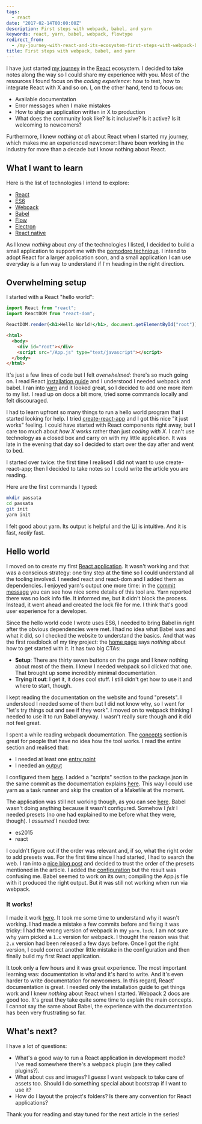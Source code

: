 ```yaml
---
tags:
  - react
date: "2017-02-14T00:00:00Z"
description: First steps with webpack, babel, and yarn
keywords: react, yarn, babel, webpack, flowtype
redirect_from:
  - /my-journey-with-react-and-its-ecosystem-first-steps-with-webpack-babel-and-yarn
title: First steps with webpack, babel, and yarn
---
```


I have just started [my journey](/react.html) in the [React](https://facebook.github.io/react/)
ecosystem. I decided to take notes along the way so I could share my experience
with you. Most of the resources I found focus on the _coding experience_: how to
test, how to integrate React with X and so on. I, on the other hand, tend to
focus on:

- Available documentation
- Error messages when I make mistakes
- How to ship an application written in X to production
- What does the community look like? Is it inclusive? Is it active? Is it
  welcoming to newcomers?

Furthermore, I knew _nothing at all_ about React when I started my journey,
which makes me an experienced newcomer: I have been working in the industry for
more than a decade but I know nothing about React.

## What I want to learn

Here is the list of technologies I intend to explore:

- [React](https://facebook.github.io/react/)
- [ES6](http://es6-features.org/)
- [Webpack](https://webpack.js.org/)
- [Babel](http://babeljs.io/)
- [Flow](https://flowtype.org)
- [Electron](http://electron.atom.io/)
- [React native](https://facebook.github.io/react-native/)

As I knew _nothing_ about _any_ of the technologies I listed, I decided to build
a small application to support me with the [pomodoro
technique](http://cirillocompany.de/pages/pomodoro-technique/). I intend to
adopt React for a larger application soon, and a small application I can use
everyday is a fun way to understand if I'm heading in the right direction.

## Overwhelming setup

I started with a React "hello world":

```jsx
import React from "react";
import ReactDOM from "react-dom";

ReactDOM.render(<h1>Hello World!</h1>, document.getElementById("root"));
```

```html
<html>
  <body>
    <div id="root"></div>
    <script src="/App.js" type="text/javascript"></script>
  </body>
</html>
```

It's just a few lines of code but I felt _overwhelmed_: there's so much going
on. I read React [installation
guide](https://facebook.github.io/react/docs/installation.html) and I understood
I needed webpack and babel. I ran into [yarn](https://yarnpkg.com/) and it
looked great, so I decided to add one more item to my list. I read up on docs a
bit more, tried some commands locally and felt discouraged.

I had to learn upfront so many things to run a hello world program that I
started looking for help. I tried
[create-react-app](https://github.com/facebookincubator/create-react-app) and
I got this nice "it just works" feeling. I could have started with React
components right away, but I care too much about _how X works_ rather than
just _coding with X_. I can't use technology as a closed box and carry on with
my little application. It was late in the evening that day so I decided to
start over the day after and went to bed.

I started over twice: the first time I realised I did not want to use
create-react-app; then I decided to take notes so I could write the
article you are reading.

Here are the first commands I typed:

```sh
mkdir passata
cd passata
git init
yarn init
```

I felt good about yarn. Its output is helpful and the [UI](https://github.com/lucapette/passata/commit/c223ce6abb79aa7fac2b5e86e164ec559126086f)
is intuitive. And it is fast, _really_ fast.

## Hello world

I moved on to create my first [React
application](https://github.com/lucapette/passata/commit/3540512). It wasn't
working and that was a conscious strategy: one tiny step at the time so I could
understand all the tooling involved. I needed react and react-dom and I added
them as dependencies. I enjoyed yarn's output one more time: in the [commit
message](https://github.com/lucapette/passata/commit/478cae7) you can see how
nice some details of this tool are. Yarn reported there was no lock info file.
It informed me, but it didn't block the process. Instead, it went ahead and
created the lock file for me. I think that's good user experience for a
developer.

Since the hello world code I wrote uses ES6, I needed to bring Babel in right
after the obvious dependencies were met. I had no idea what Babel was and what
it did, so I checked the website to understand the basics. And that was the
first roadblock of my tiny project: the [home page](https://babeljs.io/) says
_nothing_ about how to get started with it. It has two big CTAs:

- **Setup**: There are thirty seven buttons on the page and I knew nothing about
  most of the them. I knew I needed webpack so I clicked that one. That brought up
  some incredibly minimal documentation.
- **Trying it out**: I get it, it does cool stuff. I still didn't get how to use
  it and where to start, though.

I kept reading the documentation on the website and found "presets". I
understood I needed some of them but I did not know why, so I went for "let's
try things out and see if they work". I moved on to webpack thinking I
needed to use it to run Babel anyway. I wasn't really sure though and it
did not feel great.

I spent a while reading webpack documentation. The
[concepts](https://webpack.js.org/concepts/) section is great for people that
have no idea how the tool works. I read the entire section and realised that:

- I needed at least one [entry
  point](https://webpack.js.org/concepts/entry-points/)
- I needed an [output](https://webpack.js.org/concepts/output/)

I configured them [here](https://github.com/lucapette/passata/commit/3c0cbfc).
I added a "scripts" section to the package.json in the same commit as the
documentation explains
[here](https://webpack.js.org/guides/hmr-react/#package-json). This way I could
use yarn as a task runner and skip the creation of a Makefile at the moment.

The application was still not working though, as you can see
[here](https://gist.github.com/lucapette/72e753dfdbbf4a33bf87eacce7cef23a).
Babel wasn't doing anything because it wasn't configured. Somehow I _felt_ I
needed presets (no one had explained to me before what they were, though). I
_assumed_ I needed two:

- es2015
- react

I couldn't figure out if the order was relevant and, if so, what the right order
to add presets was. For the first time since I had started, I had to search the
web. I ran into a [nice blog
post](https://www.twilio.com/blog/2015/08/setting-up-react-for-es6-with-webpack-and-babel-2.html)
and decided to trust the order of the presets mentioned in the article. I added
the [configuration](https://github.com/lucapette/passata/commit/0e35422) but the
result was confusing me. Babel seemed to work on its own; compiling the App.js
file with it produced the right output. But it was still not working when run
via webpack.

### It works!

I made it work
[here](https://github.com/lucapette/passata/commit/328ab199041e075cd1462c0cd6d3d3309fb626cd).
It took me some time to understand why it wasn't working. I had made a mistake a
few commits before and fixing it was tricky: I had the wrong version of webpack
in my `yarn.lock`. I am not sure why yarn picked a `1.x` version for webpack. I
thought the reason was that `2.x` version had been released a few days before.
Once I got the right version, I could correct another little mistake in the
configuration and then finally build my first React application.

It took only a few hours and it was great experience. The most important
learning was: documentation is _vital_ and it's hard to write. And it's even
harder to write documentation for newcomers. In this regard, React'
documentation is great. I needed only the installation guide to get things work
and I knew _nothing_ about React when I started. Webpack 2 docs are good too.
It's great they take quite some time to explain the main concepts. I cannot say
the same about Babel, the experience with the documentation has been very
frustrating so far.

## What's next?

I have a lot of questions:

- What's a good way to run a React application in development mode? I've read
  somewhere there's a webpack plugin (are they called plugins?).
- What about css and images? I _guess_ I want webpack to take care of assets
  too. Should I do something special about bootstrap if I want to use it?
- How do I layout the project's folders? Is there any convention for React
  applications?

Thank you for reading and stay tuned for the next article in the series!
